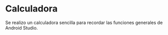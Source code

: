 # Calculadora
Se realizo un calculadora sencilla para recordar las funciones generales de Android Studio.
